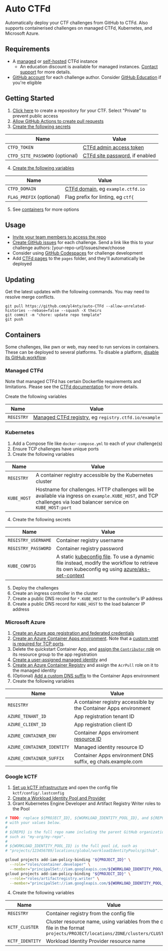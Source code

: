 # Auto CTFd

Automatically deploy your CTF challenges from GitHub to CTFd. Also supports containerised challenges on managed CTFd, Kubernetes, and Microsoft Azure.

## Requirements

* A [managed](https://docs.ctfd.io/hosted/management/creating-hosted-instances) or [self-hosted](https://docs.ctfd.io/docs/deployment/installation/) CTFd instance
  * An education discount is available for managed instances. [Contact support](https://ctfd.io/contact) for more details.
* [GitHub account](https://github.com/join) for each challenge author. Consider [GitHub Education](https://education.github.com/benefits) if you're eligible

## Getting Started

1. [Click here](https://github.com/new?template_name=auto-ctfd&template_owner=pl4nty) to create a repository for your CTF. Select "Private" to prevent public access
2. [Allow GitHub Actions to create pull requests](https://docs.github.com/en/repositories/managing-your-repositorys-settings-and-features/enabling-features-for-your-repository/managing-github-actions-settings-for-a-repository#preventing-github-actions-from-creating-or-approving-pull-requests)
3. [Create the following secrets](https://docs.github.com/en/actions/security-guides/encrypted-secrets#creating-encrypted-secrets-for-a-repository)

| Name | Value |
| ---- | ----- |
| `CTFD_TOKEN` | [CTFd admin access token](https://docs.ctfd.io/docs/api/getting-started#generating-an-admin-access-token) |
| `CTFD_SITE_PASSWORD` (optional) | [CTFd site password](https://docs.ctfd.io/hosted/security/setting-site-password), if enabled |

4. [Create the following variables](https://docs.github.com/en/actions/learn-github-actions/variables#creating-configuration-variables-for-a-repository)

| Name | Value |
| ---- | ----- |
| `CTFD_DOMAIN` | [CTFd domain](https://docs.ctfd.io/hosted/management/setting-custom-domains), eg `example.ctfd.io` |
| `FLAG_PREFIX` (optional) | Flag prefix for linting, eg `ctf{` |

5. See [containers](#containers) for more options

## Usage

* [Invite your team members to access the repo](https://docs.github.com/en/account-and-profile/setting-up-and-managing-your-personal-account-on-github/managing-access-to-your-personal-repositories/inviting-collaborators-to-a-personal-repository)
* [Create GitHub issues](https://docs.github.com/en/issues/tracking-your-work-with-issues/creating-an-issue) for each challenge. Send a link like this to your challenge authors: [your-repo-url]/issues/new/choose
* Consider using [GitHub Codespaces](https://github.com/features/codespaces) for challenge development
* Add [CTFd pages](https://docs.ctfd.io/docs/management/ctfcli/pages) to the `pages` folder, and they'll automatically be deployed

## Updating

Get the latest updates with the following commands. You may need to resolve merge conflicts.

```
git pull https://github.com/pl4nty/auto-CTFd --allow-unrelated-histories --rebase=false --squash -X theirs
git commit -m "chore: update repo template"
git push
```

## Containers

Some challenges, like pwn or web, may need to run services in containers. These can be deployed to several platforms. To disable a platform, [disable its GitHub workflow](https://docs.github.com/en/actions/using-workflows/disabling-and-enabling-a-workflow).

### Managed CTFd

Note that managed CTFd has certain Dockerfile requirements and limitations. Please see the [CTFd documentation](https://docs.ctfd.io/tutorials/challenges/deploying-challenges) for more details.

Create the following variables

| Name | Value |
| ---- | ----- |
| `REGISTRY` | [Managed CTFd registry](https://docs.ctfd.io/tutorials/challenges/deploying-challenges), eg `registry.ctfd.io/example` |

### Kubernetes

1. Add a Compose file like `docker-compose.yml` to each of your challenge(s)
2. Ensure TCP challenges have unique ports
3. Create the following variables

| Name | Value |
| ---- | ----- |
| `REGISTRY` | A container registry accessible by the Kubernetes cluster |
| `KUBE_HOST` | Hostname for challenges. HTTP challenges will be available via ingress on `example.KUBE_HOST`, and TCP challenges via load balancer service on `KUBE_HOST:port` |

4. Create the following secrets

| Name | Value |
| ---- | ----- |
| `REGISTRY_USERNAME` | Container registry username |
| `REGISTRY_PASSWORD` | Container registry password |
| `KUBE_CONFIG` | A static [kubeconfig file](https://kubernetes.io/docs/concepts/configuration/organize-cluster-access-kubeconfig/). To use a dynamic file instead, modify the workflow to retrieve its own kubeconfig eg using [azure/aks-set-context](https://github.com/Azure/aks-set-context) |

5. Deploy the challenges
6. Create an ingress controller in the cluster
7. Create a public DNS record for `*.KUBE_HOST` to the controller's IP address
8. Create a public DNS record for `KUBE_HOST` to the load balancer IP address

### Microsoft Azure

1. [Create an Azure app registration and federated credentials](https://learn.microsoft.com/en-us/azure/developer/github/connect-from-azure?tabs=azure-portal%2Clinux#use-the-azure-login-action-with-openid-connect)
2. [Create an Azure Container Apps environment](https://learn.microsoft.com/en-us/azure/container-apps/quickstart-portal). Note that a [custom vnet is required for TCP ports](https://learn.microsoft.com/en-us/azure/container-apps/ingress-overview#tcp).
3. Delete the quickstart Container App, and [assign the `Contributor` role](https://learn.microsoft.com/en-us/azure/role-based-access-control/role-assignments-steps) on its resource group to the app registration
4. [Create a user-assigned managed identity](https://learn.microsoft.com/en-us/entra/identity/managed-identities-azure-resources/how-manage-user-assigned-managed-identities#create-a-user-assigned-managed-identity) and
5. [Create an Azure Container Registry](https://learn.microsoft.com/en-us/azure/container-registry/container-registry-get-started-portal) and assign the `AcrPull` role on it to the managed identity
6. (Optional) [Add a custom DNS suffix](https://learn.microsoft.com/en-us/azure/container-apps/environment-custom-dns-suffix) to the Container Apps environment
6. Create the following variables

| Name | Value |
| ---- | ----- |
| `REGISTRY` | A container registry accessible by the Container Apps environment |
| `AZURE_TENANT_ID` | App registration tenant ID |
| `AZURE_CLIENT_ID` | App registration client ID |
| `AZURE_CONTAINER_ENV` | Container Apps enviroment [resource ID](https://learn.microsoft.com/en-us/azure/storage/common/storage-account-get-info?tabs=portal#get-the-resource-id-for-a-storage-account) |
| `AZURE_CONTAINER_IDENTITY` | Managed identity resource ID |
| `AZURE_CONTAINER_SUFFIX` | Container Apps environment DNS suffix, eg chals.example.com |

### Google kCTF

1. [Set up kCTF infrastructure](https://google.github.io/kctf/google-cloud.html) and open the config file `kctf/config/.lastconfig`
2. [Create a Workload Identity Pool and Provider](https://github.com/google-github-actions/auth#preferred-direct-workload-identity-federation)
3. Grant Kubernetes Engine Developer and Artifact Registry Writer roles to the Pool

```sh
# TODO: replace ${PROJECT_ID}, ${WORKLOAD_IDENTITY_POOL_ID}, and ${REPO}
# with your values below.
#
# ${REPO} is the full repo name including the parent GitHub organization,
# such as "my-org/my-repo".
#
# ${WORKLOAD_IDENTITY_POOL_ID} is the full pool id, such as
# "projects/123456789/locations/global/workloadIdentityPools/github".

gcloud projects add-iam-policy-binding "${PROJECT_ID}" \
  --role="roles/container.developer" \
  --member="principalSet://iam.googleapis.com/${WORKLOAD_IDENTITY_POOL_ID}/attribute.repository/${REPO}"
gcloud projects add-iam-policy-binding "${PROJECT_ID}" \
  --role="roles/artifactregistry.writer" \
  --member="principalSet://iam.googleapis.com/${WORKLOAD_IDENTITY_POOL_ID}/attribute.repository/${REPO}"
```

4. Create the following variables

| Name | Value |
| ---- | ----- |
| `REGISTRY` | Container registry from the config file |
| `KCTF_CLUSTER` | Cluster resource name, using variables from the config file in the format `projects/PROJECT/locations/ZONE/clusters/CLUSTER_NAME` |
| `KCTF_IDENTITY` | Workload Identity Provider resource name |
